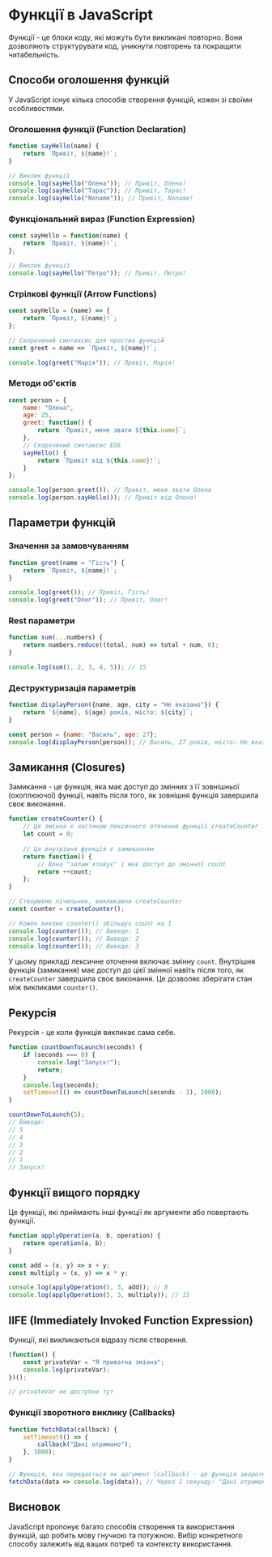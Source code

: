 # Функції в JavaScript

Функції - це блоки коду, які можуть бути викликані повторно. Вони дозволяють структурувати код, уникнути повторень та покращити читабельність.

## Способи оголошення функцій

У JavaScript існує кілька способів створення функцій, кожен зі своїми особливостями.

### Оголошення функції (Function Declaration)

```javascript
function sayHello(name) {
    return `Привіт, ${name}!`;
}

// Виклик функції
console.log(sayHello("Олена")); // Привіт, Олена!
console.log(sayHello("Тарас")); // Привіт, Тарас!
console.log(sayHello("Noname")); // Привіт, Noname!
```

### Функціональний вираз (Function Expression)

```javascript
const sayHello = function(name) {
    return `Привіт, ${name}!`;
};

// Виклик функції
console.log(sayHello("Петро")); // Привіт, Петро!
```

### Стрілкові функції (Arrow Functions)

```javascript
const sayHello = (name) => {
    return `Привіт, ${name}!`;
};

// Скорочений синтаксис для простих функцій
const greet = name => `Привіт, ${name}!`;

console.log(greet("Марія")); // Привіт, Марія!
```
### Методи об'єктів

```javascript
const person = {
    name: "Олена",
    age: 25,
    greet: function() {
        return `Привіт, мене звати ${this.name}`;
    },
    // Скорочений синтаксис ES6
    sayHello() {
        return `Привіт від ${this.name}!`;
    }
};

console.log(person.greet()); // Привіт, мене звати Олена
console.log(person.sayHello()); // Привіт від Олена!
```

## Параметри функцій

### Значення за замовчуванням

```javascript
function greet(name = "Гість") {
    return `Привіт, ${name}!`;
}

console.log(greet()); // Привіт, Гість!
console.log(greet("Олег")); // Привіт, Олег!
```

### Rest параметри

```javascript
function sum(...numbers) {
    return numbers.reduce((total, num) => total + num, 0);
}

console.log(sum(1, 2, 3, 4, 5)); // 15
```

### Деструктуризація параметрів

```javascript
function displayPerson({name, age, city = "Не вказано"}) {
    return `${name}, ${age} років, місто: ${city}`;
}

const person = {name: "Василь", age: 27};
console.log(displayPerson(person)); // Василь, 27 років, місто: Не вказано
```

## Замикання (Closures)

Замикання - це функція, яка має доступ до змінних з її зовнішньої (охоплюючої) функції, навіть після того, як зовнішня функція завершила своє виконання.

```javascript
function createCounter() {
    // Ця змінна є частиною лексичного оточення функції createCounter
    let count = 0;
    
    // Ця внутрішня функція є замиканням
    return function() {
        // Вона "запам'ятовує" і має доступ до змінної count
        return ++count;
    };
}

// Створюємо лічильник, викликаючи createCounter
const counter = createCounter();

// Кожен виклик counter() збільшує count на 1
console.log(counter()); // Виведе: 1
console.log(counter()); // Виведе: 2
console.log(counter()); // Виведе: 3

```

У цьому прикладі лексичне оточення включає змінну `count`. Внутрішня функція (замикання) має доступ до цієї змінної навіть після того, як `createCounter` завершила своє виконання. Це дозволяє зберігати стан між викликами `counter()`.

## Рекурсія

Рекурсія - це коли функція викликає сама себе.

```javascript
function countDownToLaunch(seconds) {
    if (seconds === 0) {
        console.log("Запуск!");
        return;
    }
    console.log(seconds);
    setTimeout(() => countDownToLaunch(seconds - 1), 1000);
}

countDownToLaunch(5);
// Виведе:
// 5
// 4
// 3
// 2
// 1
// Запуск!
```

## Функції вищого порядку

Це функції, які приймають інші функції як аргументи або повертають функції.

```javascript
function applyOperation(a, b, operation) {
    return operation(a, b);
}

const add = (x, y) => x + y;
const multiply = (x, y) => x * y;

console.log(applyOperation(5, 3, add)); // 8
console.log(applyOperation(5, 3, multiply)); // 15
```

## IIFE (Immediately Invoked Function Expression)

Функції, які викликаються відразу після створення.

```javascript
(function() {
    const privateVar = "Я приватна змінна";
    console.log(privateVar);
})();

// privateVar не доступна тут
```

### Функції зворотного виклику (Callbacks)

```javascript
function fetchData(callback) {
    setTimeout(() => {
        callback("Дані отримано");
    }, 1000);
}

// Функція, яка передається як аргумент (callback) - це функція зворотного виклику
fetchData(data => console.log(data)); // Через 1 секунду: "Дані отримано"
```

## Висновок

JavaScript пропонує багато способів створення та використання функцій, що робить мову гнучкою та потужною. Вибір конкретного способу залежить від ваших потреб та контексту використання.
